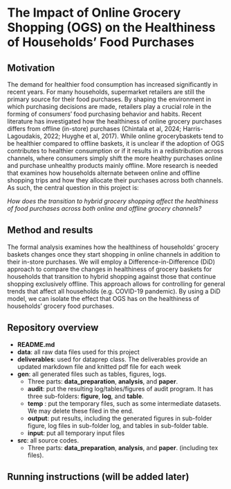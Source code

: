 # The Impact of Online Grocery Shopping (OGS) on the Healthiness of Households’ Food Purchases

## Motivation

The demand for healthier food consumption has increased significantly in recent years. For many households, supermarket retailers are still the primary source for their food purchases. By shaping the environment in
which purchasing decisions are made, retailers play a crucial role in the forming of consumers’ food purchasing
behavior and habits. Recent literature has investigated how the healthiness of online grocery purchases differs from offline (in-store) purchases (Chintala et al, 2024; Harris-Lagoudakis, 2022; Huyghe et al, 2017).
While online grocerybaskets tend to be healthier compared to offline baskets, it is unclear if the adoption of OGS contributes to
healthier consumption or if it results in a redistribution across channels, where consumers simply shift the
more healthy purchases online and purchase unhealthy products mainly offline. More research is needed that
examines how households alternate between online and offline shopping trips and how they allocate their
purchases across both channels. As such, the central question in this project is:

*How does the transition to hybrid grocery shopping affect the healthiness of food purchases across both online
and offline grocery channels?*

## Method and results

The formal analysis examines how the healthiness of households’ grocery baskets changes once they start
shopping in online channels in addition to their in-store purchases. We will employ a Difference-in-Difference
(DiD) approach to compare the changes in healthiness of grocery baskets for households that transition to
hybrid shopping against those that continue shopping exclusively offline. This approach allows for controlling
for general trends that affect all households (e.g. COVID-19 pandemic). By using a DiD model, we can isolate
the effect that OGS has on the healthiness of households’ grocery food purchases.

## Repository overview
- **README.md**
- **data**: all raw data files used for this project
- **deliverables**: used for dataprep class. The deliverables provide an updated markdown file and knitted pdf file for each week
- **gen**: all generated files such as tables, figures, logs.
    * Three parts: **data_preparation**, **analysis**, and **paper**.
    * **audit**: put the resulting log/tables/figures of audit program. It has three sub-folders: **figure**, **log**, and **table**.
    * **temp** : put the temporary files, such as some intermediate datasets. We may delete these filed in the end.
    * **output**: put results, including the generated figures in sub-folder figure, log files in sub-folder log, and tables in sub-folder table.
    * **input**: put all temporary input files
- **src**:  all source codes.
  * Three parts: **data_preparation**, **analysis**, and **paper**. (including tex files).

## Running instructions (will be added later)
